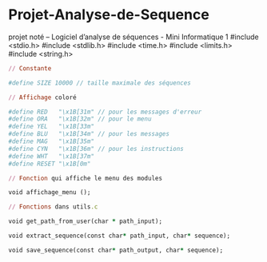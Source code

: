 # Projet-Analyse-de-Sequence
projet noté – Logiciel d’analyse de séquences - Mini Informatique 1 
#include <stdio.h>
#include <stdlib.h>
#include <time.h>
#include <limits.h>
#include <string.h>

```ruby
// Constante

#define SIZE 10000 // taille maximale des séquences

// Affichage coloré

#define RED   "\x1B[31m" // pour les messages d'erreur
#define ORA   "\x1B[32m" // pour le menu
#define YEL   "\x1B[33m"
#define BLU   "\x1B[34m" // pour les messages
#define MAG   "\x1B[35m" 
#define CYN   "\x1B[36m" // pour les instructions
#define WHT   "\x1B[37m"
#define RESET "\x1B[0m"
```

```ruby
// Fonction qui affiche le menu des modules

void affichage_menu ();

// Fonctions dans utils.c

void get_path_from_user(char * path_input);

void extract_sequence(const char* path_input, char* sequence);

void save_sequence(const char* path_output, char* sequence);
```
